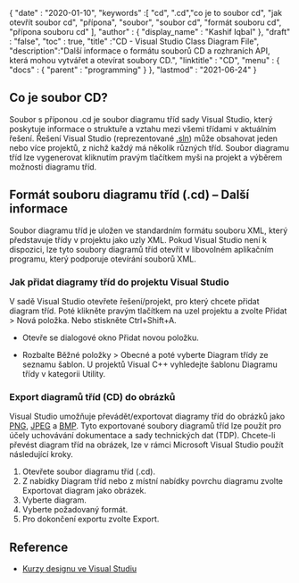 {
  "date" : "2020-01-10",
  "keywords" :[ "cd", ".cd","co je to soubor cd", "jak otevřít soubor cd", "přípona", "soubor", "soubor cd", "formát souboru cd", "přípona souboru cd" ],
  "author" : {
    "display_name" : "Kashif Iqbal"
},
  "draft" : "false",
  "toc" : true,
  "title" :"CD - Visual Studio Class Diagram File",
  "description":"Další informace o formátu souborů CD a rozhraních API, která mohou vytvářet a otevírat soubory CD.",
  "linktitle" : "CD",
  "menu" : {
    "docs" : {
      "parent" : "programming"
}
},
  "lastmod" : "2021-06-24"
}

## Co je soubor CD?

Soubor s příponou .cd je soubor diagramu tříd sady Visual Studio, který poskytuje informace o struktuře a vztahu mezi všemi třídami v aktuálním řešení. Řešení Visual Studio (reprezentované [.sln](/cs/programming/sln/)) může obsahovat jeden nebo více projektů, z nichž každý má několik různých tříd. Soubor diagramu tříd lze vygenerovat kliknutím pravým tlačítkem myši na projekt a výběrem možnosti diagramu tříd.

## Formát souboru diagramu tříd (.cd) – Další informace

Soubor diagramu tříd je uložen ve standardním formátu souboru XML, který představuje třídy v projektu jako uzly XML. Pokud Visual Studio není k dispozici, lze tyto soubory diagramů tříd otevřít v libovolném aplikačním programu, který podporuje otevírání souborů XML.

### Jak přidat diagramy tříd do projektu Visual Studio

V sadě Visual Studio otevřete řešení/projekt, pro který chcete přidat diagram tříd. Poté klikněte pravým tlačítkem na uzel projektu a zvolte Přidat > Nová položka. Nebo stiskněte Ctrl+Shift+A.

* Otevře se dialogové okno Přidat novou položku.

* Rozbalte Běžné položky > Obecné a poté vyberte Diagram třídy ze seznamu šablon. U projektů Visual C++ vyhledejte šablonu Diagramu třídy v kategorii Utility.

### Export diagramů tříd (CD) do obrázků

Visual Studio umožňuje převádět/exportovat diagramy tříd do obrázků jako [PNG](/cs/image/png/), [JPEG](/cs/image/jpeg/) a [BMP](/cs/image/bmp/). Tyto exportované soubory diagramů tříd lze použít pro účely uchovávání dokumentace a sady technických dat (TDP). Chcete-li převést diagram tříd na obrázek, lze v rámci Microsoft Visual Studio použít následující kroky.

1. Otevřete soubor diagramu tříd (.cd).
1. Z nabídky Diagram tříd nebo z místní nabídky povrchu diagramu zvolte Exportovat diagram jako obrázek.
1. Vyberte diagram.
1. Vyberte požadovaný formát.
1. Pro dokončení exportu zvolte Export.

## Reference

* [Kurzy designu ve Visual Studiu](https://learn.microsoft.com/en-us/visualstudio/ide/class-designer/designing-and-viewing-classes-and-types?view=vs-2019)

